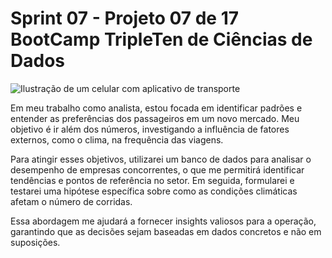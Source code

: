 # Sprint 07 - Projeto 07 de 17   BootCamp TripleTen de Ciências de Dados

![Ilustração de um celular com aplicativo de transporte]()

Em meu trabalho como analista, estou focada em identificar padrões e entender as preferências dos passageiros em um novo mercado. Meu objetivo é ir além dos números, investigando a influência de fatores externos, como o clima, na frequência das viagens.

Para atingir esses objetivos, utilizarei um banco de dados para analisar o desempenho de empresas concorrentes, o que me permitirá identificar tendências e pontos de referência no setor. Em seguida, formularei e testarei uma hipótese específica sobre como as condições climáticas afetam o número de corridas.

Essa abordagem me ajudará a fornecer insights valiosos para a operação, garantindo que as decisões sejam baseadas em dados concretos e não em suposições.
